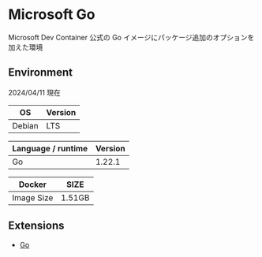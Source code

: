 # Microsoft Go

Microsoft Dev Container 公式の Go イメージにパッケージ追加のオプションを加えた環境 

## Environment

2024/04/11 現在

| OS | Version |
|----|---------|
| Debian | LTS | 

| Language / runtime | Version | 
|--------------------|---------|
| Go | 1.22.1 | 

| Docker | SIZE |
|--------|------|
| Image Size | 1.51GB | 

## Extensions

- [Go](https://marketplace.visualstudio.com/items?itemName=golang.Go)
